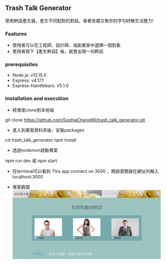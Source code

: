 ## Trash Talk Generator
使用幹話產生器，產生不同配對的對話，看著有趣又無奈的字句紓解生活壓力!


### Features
- 使用者可以在工程師、設計師、或創業家中選擇一個對象
- 使用者按下【產生幹話】後，就會出現一句幹話


### prerequisites
- Node.js: v10.15.0
- Express: v4.17.1
- Express-Handlebars: V5.1.0


### installation and execution
- 將專案clone到本地端

git clone https://github.com/SophiaCheng66/trash_talk_generator.git 

- 進入到專案資料夾後，安裝packages

cd trash_talk_generator    npm install
  

- 透過nodemon啟動專案

npm run dev 或 npm start

- 在terminal可以看到 This app connect on 3000
，開啟瀏覽器在網址列輸入localhost:3000

- 專案截圖
![image](https://github.com/SophiaCheng66/trash_talk_generator/blob/master/img/talk%20generator.PNG)
